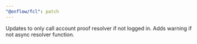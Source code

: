 ```yaml
---
"@onflow/fcl": patch
---
```


Updates to only call account proof resolver if not logged in. Adds warning if not async resolver function.
